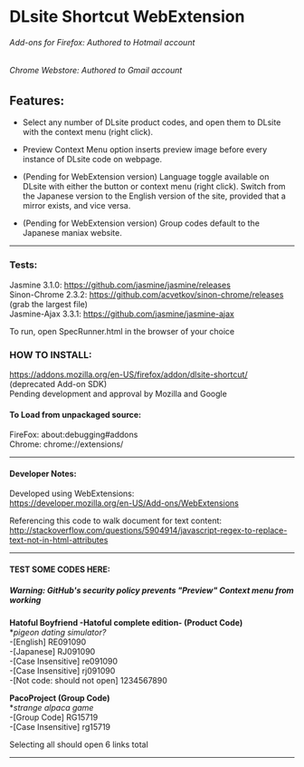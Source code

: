 # DLsite Shortcut WebExtension
###### Add-ons for Firefox: Authored to Hotmail account
###### Chrome Webstore: Authored to Gmail account


## Features:

- Select any number of DLsite product codes, and open them to DLsite with the context menu (right click).  

- Preview Context Menu option inserts preview image before every instance of DLsite code on webpage.

- (Pending for WebExtension version) Language toggle available on DLsite with either the button or context menu (right click).
Switch from the Japanese version to the English version of the site, provided that a mirror exists, and vice versa.

- (Pending for WebExtension version) Group codes default to the Japanese maniax website.  
*************************************************************
### Tests:
Jasmine 3.1.0: https://github.com/jasmine/jasmine/releases  
Sinon-Chrome 2.3.2: https://github.com/acvetkov/sinon-chrome/releases (grab the largest file)  
Jasmine-Ajax 3.3.1: https://github.com/jasmine/jasmine-ajax  

To run, open SpecRunner.html in the browser of your choice

### HOW TO INSTALL:  
https://addons.mozilla.org/en-US/firefox/addon/dlsite-shortcut/ (deprecated Add-on SDK)   
Pending development and approval by Mozilla and Google

#### To Load from unpackaged source:  
FireFox: about:debugging#addons  
Chrome: chrome://extensions/
************************************************************* 

#### Developer Notes:  

Developed using WebExtensions:  
https://developer.mozilla.org/en-US/Add-ons/WebExtensions

Referencing this code to walk document for text content:  
http://stackoverflow.com/questions/5904914/javascript-regex-to-replace-text-not-in-html-attributes

*************************************************************

#### TEST SOME CODES HERE: 
##### Warning: GitHub's security policy prevents "Preview" Context menu from working

**Hatoful Boyfriend -Hatoful complete edition- (Product Code)**  
**pigeon dating simulator?*  
-[English]  RE091090  
-[Japanese] RJ091090  
-[Case Insensitive] re091090  
-[Case Insensitive] rj091090  
-[Not code: should not open] 1234567890  

**PacoProject (Group Code)**  
**strange alpaca game*  
-[Group Code]        RG15719  
-[Case Insensitive]  rg15719  
  
Selecting all should open 6 links total

*************************************************************

